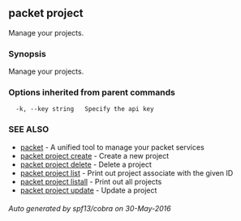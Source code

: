 ## packet project

Manage your projects.

### Synopsis


Manage your projects.

### Options inherited from parent commands

```
  -k, --key string   Specify the api key
```

### SEE ALSO
* [packet](packet.md)	 - A unified tool to manage your packet services
* [packet project create](packet_project_create.md)	 - Create a new project
* [packet project delete](packet_project_delete.md)	 - Delete a project
* [packet project list](packet_project_list.md)	 - Print out project associate with the given ID
* [packet project listall](packet_project_listall.md)	 - Print out all projects
* [packet project update](packet_project_update.md)	 - Update a project

###### Auto generated by spf13/cobra on 30-May-2016
